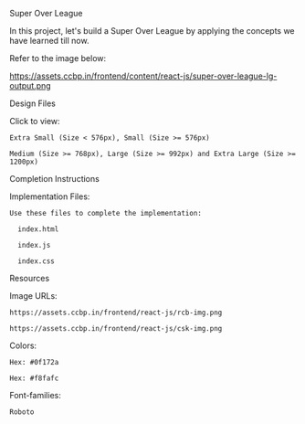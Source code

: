 Super Over League

  In this project, let's build a Super Over League by applying the concepts we have learned till now.

Refer to the image below:

  https://assets.ccbp.in/frontend/content/react-js/super-over-league-lg-output.png
  
Design Files

  Click to view:

    Extra Small (Size < 576px), Small (Size >= 576px)

    Medium (Size >= 768px), Large (Size >= 992px) and Extra Large (Size >= 1200px)

Completion Instructions

  Implementation Files:

    Use these files to complete the implementation:

      index.html

      index.js

      index.css

Resources

  Image URLs:

    https://assets.ccbp.in/frontend/react-js/rcb-img.png

    https://assets.ccbp.in/frontend/react-js/csk-img.png

  Colors:

    Hex: #0f172a

    Hex: #f8fafc

  Font-families:

    Roboto
